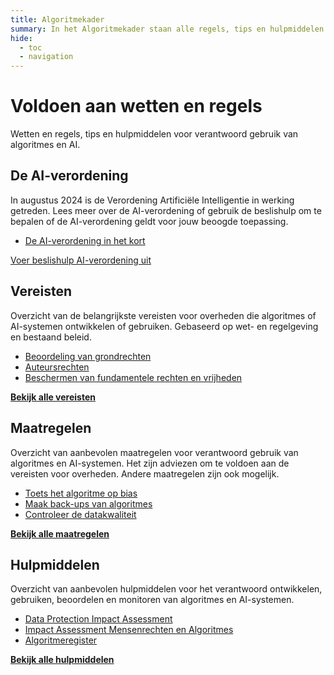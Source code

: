 ```yaml
---
title: Algoritmekader
summary: In het Algoritmekader staan alle regels, tips en hulpmiddelen voor overheden voor verantwoord gebruik van algoritmes en AI.
hide:
  - toc
  - navigation
---
```

# Voldoen aan wetten en regels

<section class="header-container">
  <div class="subheader">Wetten en regels, tips en hulpmiddelen voor verantwoord gebruik van algoritmes en AI.</div>
</section>

<section class="float-container">
  <article class="styled-list">
    <h2><b>De AI-verordening</b></h2>
    <p>In augustus 2024 is de Verordening Artificiële Intelligentie in werking getreden. Lees meer over de AI-verordening of gebruik de beslishulp om te bepalen of de AI-verordening geldt voor jouw beoogde toepassing.</p>
    <ul>
      <li><a href="ai-verordening/">De AI-verordening in het kort</a></li>
    </ul>
    <a href="https://ai-act-decisiontree.apps.digilab.network/" target="_blank" class="button md-button--primary">Voer beslishulp AI-verordening uit</a>
  </article>

  <article class="styled-list">
    <h2><b>Vereisten</b></h2>
    <p>Overzicht van de belangrijkste vereisten voor overheden die algoritmes of AI-systemen ontwikkelen of gebruiken. Gebaseerd op wet- en regelgeving en bestaand beleid.</p>
    <ul>
      <li><a href="vereisten/aia-27-beoordelen-gevolgen-grondrechten/">Beoordeling van grondrechten</a></li>
      <li><a href="vereisten/aut-01-auteursrechten/">Auteursrechten</a></li>
      <li><a href="vereisten/grw-01-fundamentele-rechten/">Beschermen van fundamentele rechten en vrijheden</a></li>
    </ul>
    <a href="vereisten/" class="show-more"><b>Bekijk alle vereisten</b></a>
  </article>
</section>

<section class="float-container">
  <article class="styled-list">
    <h2><b>Maatregelen</b></h2>
    <p>Overzicht van aanbevolen maatregelen voor verantwoord gebruik van algoritmes en AI-systemen. Het zijn adviezen om te voldoen aan de vereisten voor overheden. Andere maatregelen zijn ook mogelijk.</p>
    <ul>
      <li><a href="maatregelen/5-ver-02-biasanalyse/">Toets het algoritme op bias</a></li>
      <li><a href="maatregelen/7-mon-01-backups-maken/">Maak back-ups van algoritmes</a></li>
      <li><a href="maatregelen/3-dat-01-datakwaliteit/">Controleer de datakwaliteit</a></li>
    </ul>
    <a href="maatregelen/" class="show-more"><b>Bekijk alle maatregelen</b></a>
  </article>  
  
  <article class="styled-list">
    <h2><b>Hulpmiddelen</b></h2>
    <p>Overzicht van aanbevolen hulpmiddelen voor het verantwoord ontwikkelen, gebruiken, beoordelen en monitoren van algoritmes en AI-systemen.</p>
    <ul>
      <li><a href="hulpmiddelen/DPIA/">Data Protection Impact Assessment</a></li>
      <li><a href="hulpmiddelen/IAMA/">Impact Assessment Mensenrechten en Algoritmes</a></li>
      <li><a href="hulpmiddelen/algoritmeregister/">Algoritmeregister</a></li>
    </ul>
    <a href="hulpmiddelen/" class="show-more"><b>Bekijk alle hulpmiddelen</b></a>
  </article>
</section>
